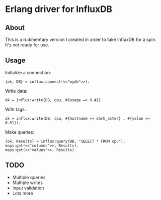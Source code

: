 # Erlang driver for InfluxDB

## About

This is a rudimentary version I created in order to take InfluxDB for a spin.
It's not ready for use.

## Usage

Initialize a connection:

    {ok, DB} = influx:connect(<<"mydb">>).

Write data:

    ok = influx:write(DB, cpu, #{usage => 0.4}).

With tags:

    ok = influx:write(DB, cpu, #{hostname => dark_aster} , #{value => 0.01}).

Make queries:

    {ok, Results} = influx:query(DB, "SELECT * FROM cpu").
    maps:get(<<"columns">>, Results).
    maps:get(<<"values">>, Results).

## TODO

- Multiple queries
- Multiple writes
- Input validation
- Lots more
